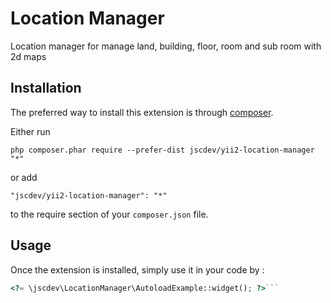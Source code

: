 Location Manager
================
Location manager for manage land, building, floor, room and sub room with 2d maps

Installation
------------

The preferred way to install this extension is through [composer](http://getcomposer.org/download/).

Either run

```
php composer.phar require --prefer-dist jscdev/yii2-location-manager "*"
```

or add

```
"jscdev/yii2-location-manager": "*"
```

to the require section of your `composer.json` file.


Usage
-----

Once the extension is installed, simply use it in your code by  :

```php
<?= \jscdev\LocationManager\AutoloadExample::widget(); ?>```